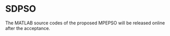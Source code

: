 # SDPSO
The MATLAB source codes of the proposed MPEPSO will be released online after the acceptance.
